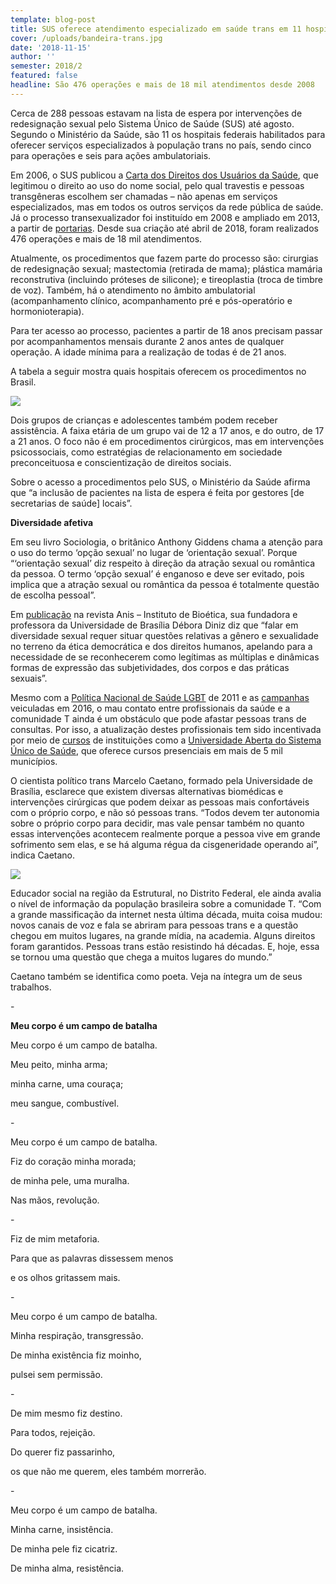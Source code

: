```yaml
---
template: blog-post
title: SUS oferece atendimento especializado em saúde trans em 11 hospitais federais
cover: /uploads/bandeira-trans.jpg
date: '2018-11-15'
author: ''
semester: 2018/2
featured: false
headline: São 476 operações e mais de 18 mil atendimentos desde 2008
---
```

Cerca de 288 pessoas estavam na lista de espera por intervenções de redesignação sexual pelo Sistema Único de Saúde (SUS) até agosto. Segundo o Ministério da Saúde, são 11 os hospitais federais habilitados para oferecer serviços especializados à população trans no país, sendo cinco para operações e seis para ações ambulatoriais. 

Em 2006, o SUS publicou a [Carta dos Direitos dos Usuários da Saúde](http://bvsms.saude.gov.br/bvs/publicacoes/cartas_direitos_usuarios_saude_3ed.pdf), que legitimou o direito ao uso do nome social, pelo qual travestis e pessoas transgêneras escolhem ser chamadas – não apenas em serviços especializados, mas em todos os outros serviços da rede pública de saúde. Já o processo transexualizador foi instituído em 2008 e ampliado em 2013, a partir de [portarias](http://bvsms.saude.gov.br/bvs/saudelegis/gm/2013/prt2803_19_11_2013.html). Desde sua criação até abril de 2018, foram realizados 476 operações e mais de 18 mil atendimentos.

Atualmente, os procedimentos que fazem parte do processo são: cirurgias de redesignação sexual; mastectomia (retirada de mama); plástica mamária reconstrutiva (incluindo próteses de silicone); e tireoplastia (troca de timbre de voz). Também, há o atendimento no âmbito ambulatorial (acompanhamento clínico, acompanhamento pré e pós-operatório e hormonioterapia).

Para ter acesso ao processo, pacientes a partir de 18 anos precisam passar por acompanhamentos mensais durante 2 anos antes de qualquer operação. A idade mínima para a realização de todas é de 21 anos.

A tabela a seguir mostra quais hospitais oferecem os procedimentos no Brasil.

![](/uploads/tabela-de-hospitais-federais.png)

Dois grupos de crianças e adolescentes também podem receber assistência. A faixa etária de um grupo vai de 12 a 17 anos, e do outro, de 17 a 21 anos. O foco não é em procedimentos cirúrgicos, mas em intervenções psicossociais, como estratégias de relacionamento em sociedade preconceituosa e conscientização de direitos sociais.

Sobre o acesso a procedimentos pelo SUS, o Ministério da Saúde afirma que “a inclusão de pacientes na lista de espera é feita por gestores \[de secretarias de saúde] locais”.

**Diversidade afetiva**

Em seu livro Sociologia, o britânico Anthony Giddens chama a atenção para o uso do termo ‘opção sexual’ no lugar de ‘orientação sexual’. Porque “‘orientação sexual’ diz respeito à direção da atração sexual ou romântica da pessoa. O termo ‘opção sexual’ é enganoso e deve ser evitado, pois implica que a atração sexual ou romântica da pessoa é totalmente questão de escolha pessoal”.

Em [publicação](http://www.anis.org.br/biblioteca/2014-12/homofobia_e_educacaopdf.pdf) na revista Anis – Instituto de Bioética, sua fundadora e professora da Universidade de Brasília Débora Diniz diz que “falar em diversidade sexual requer situar questões relativas a gênero e sexualidade no terreno da ética democrática e dos direitos humanos, apelando para a necessidade de se reconhecerem como legítimas as múltiplas e dinâmicas formas de expressão das subjetividades, dos corpos e das práticas sexuais”.

Mesmo com a [Política Nacional de Saúde LGBT](http://bvsms.saude.gov.br/bvs/publicacoes/politica_nacional_saude_lesbicas_gays.pdf) de 2011 e as [campanhas](http://portalms.saude.gov.br/component/content/article/41380-gays-lesbicas-bissexuais-travestis-e-transexuais) veiculadas em 2016, o mau contato entre profissionais da saúde e a comunidade T ainda é um obstáculo que pode afastar pessoas trans de consultas. Por isso, a atualização destes profissionais tem sido incentivada por meio de [cursos](http://unasus.uerj.br/cursos-em-andamento/lgbt/) de instituições como a [Universidade Aberta do Sistema Único de Saúde](https://www.unasus.gov.br/), que oferece cursos presenciais em mais de 5 mil municípios.

O cientista político trans Marcelo Caetano, formado pela Universidade de Brasília, esclarece que existem diversas alternativas biomédicas e intervenções cirúrgicas que podem deixar as pessoas mais confortáveis com o próprio corpo, e não só pessoas trans. “Todos devem ter autonomia sobre o próprio corpo para decidir, mas vale pensar também no quanto essas intervenções acontecem realmente porque a pessoa vive em grande sofrimento sem elas, e se há alguma régua da cisgeneridade operando aí”, indica Caetano.

![](/uploads/marcelo-caetano.png)

Educador social na região da Estrutural, no Distrito Federal, ele ainda avalia o nível de informação da população brasileira sobre a comunidade T. “Com a grande massificação da internet nesta última década, muita coisa mudou: novos canais de voz e fala se abriram para pessoas trans e a questão chegou em muitos lugares, na grande mídia, na academia. Alguns direitos foram garantidos. Pessoas trans estão resistindo há décadas. E, hoje, essa se tornou uma questão que chega a muitos lugares do mundo.”

Caetano também se identifica como poeta. Veja na íntegra um de seus trabalhos.

\-

**Meu corpo é um campo de batalha**

Meu corpo é um campo de batalha.

Meu peito, minha arma;

minha carne, uma couraça;

meu sangue, combustível.

\-

Meu corpo é um campo de batalha.

Fiz do coração minha morada;

de minha pele, uma muralha.

Nas mãos, revolução.

\-

Fiz de mim metaforia.

Para que as palavras dissessem menos

e os olhos gritassem mais.

\-

Meu corpo é um campo de batalha.

Minha respiração, transgressão.

De minha existência fiz moinho,

pulsei sem permissão.

\-

De mim mesmo fiz destino.

Para todos, rejeição.

Do querer fiz passarinho,

os que não me querem, eles também morrerão.

\-

Meu corpo é um campo de batalha.

Minha carne, insistência.

De minha pele fiz cicatriz.

De minha alma, resistência.
